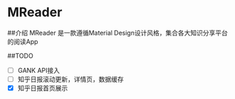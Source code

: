 # MReader

##介绍
MReader 是一款遵循Material Design设计风格，集合各大知识分享平台的阅读App



##TODO
- [ ] GANK API接入
- [ ] 知乎日报滚动更新，详情页，数据缓存
- [x] 知乎日报首页展示
